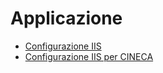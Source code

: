 # Applicazione

* [Configurazione IIS](configurazione_iis.md)
* [Configurazione IIS per CINECA](configurazione_cineca.md)
